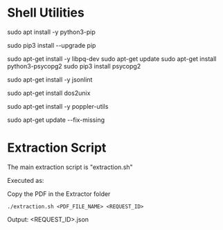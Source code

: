 # Shell Utilities
sudo apt install -y python3-pip

sudo pip3 install --upgrade pip

sudo  apt-get install -y libpq-dev
sudo  apt-get update
sudo  apt-get install python3-psycopg2
sudo  pip3 install psycopg2

sudo apt-get install -y jsonlint

sudo apt-get install dos2unix

sudo apt-get install -y poppler-utils

sudo apt-get update --fix-missing

# Extraction Script 
The main extraction script is "extraction.sh"

Executed as:

Copy the PDF in the Extractor folder

`./extraction.sh <PDF_FILE_NAME> <REQUEST_ID>`

Output: <REQUEST_ID>.json



